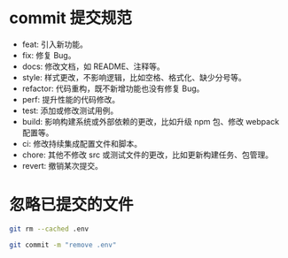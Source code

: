 # commit 提交规范

- feat: 引入新功能。
- fix: 修复 Bug。
- docs: 修改文档，如 README、注释等。
- style: 样式更改，不影响逻辑，比如空格、格式化、缺少分号等。
- refactor: 代码重构，既不新增功能也没有修复 Bug。
- perf: 提升性能的代码修改。
- test: 添加或修改测试用例。
- build: 影响构建系统或外部依赖的更改，比如升级 npm 包、修改 webpack 配置等。
- ci: 修改持续集成配置文件和脚本。
- chore: 其他不修改 src 或测试文件的更改，比如更新构建任务、包管理。
- revert: 撤销某次提交。

# 忽略已提交的文件

```bash
git rm --cached .env

git commit -m "remove .env"
```
